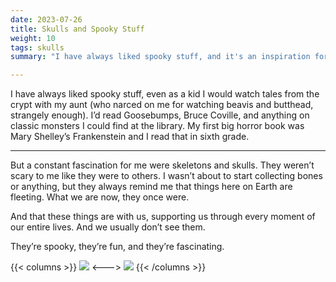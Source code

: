 ```yaml
---
date: 2023-07-26
title: Skulls and Spooky Stuff
weight: 10
tags: skulls
summary: "I have always liked spooky stuff, and it's an inspiration for a lot of my art."

---
```


I have always liked spooky stuff, even as a kid I would watch tales from the crypt with my aunt (who narced on me for watching beavis and butthead, strangely enough). I’d read Goosebumps, Bruce Coville, and anything on classic monsters I could find at the library. My first big horror book was Mary Shelley’s Frankenstein and I read that in sixth grade.

---

But a constant fascination for me were skeletons and skulls. They weren’t scary to me like they were to others. I wasn’t about to start collecting bones or anything, but they always remind me that things here on Earth are fleeting. What we are now, they once were. 

And that these things are with us, supporting us through every moment of our entire lives. And we usually don’t see them. 

They’re spooky, they’re fun, and they’re fascinating. 

{{< columns >}}
![](../Spooky.jpeg)
<--->
![](../Compliments.jpeg)
{{< /columns >}}